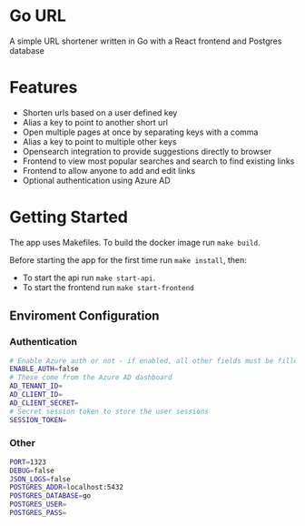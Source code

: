 # Go URL

A simple URL shortener written in Go with a React frontend and Postgres database

# Features

- Shorten urls based on a user defined key
- Alias a key to point to another short url
- Open multiple pages at once by separating keys with a comma
- Alias a key to point to multiple other keys
- Opensearch integration to provide suggestions directly to browser
- Frontend to view most popular searches and search to find existing links
- Frontend to allow anyone to add and edit links
- Optional authentication using Azure AD

# Getting Started

The app uses Makefiles. To build the docker image run `make build`.

Before starting the app for the first time run `make install`, then:
- To start the api run `make start-api`.
- To start the frontend run `make start-frontend`


## Enviroment Configuration

### Authentication
```bash
# Enable Azure auth or not - if enabled, all other fields must be filled in
ENABLE_AUTH=false
# These come from the Azure AD dashboard
AD_TENANT_ID=
AD_CLIENT_ID=
AD_CLIENT_SECRET=
# Secret session token to store the user sessions
SESSION_TOKEN=
```

### Other
```bash
PORT=1323
DEBUG=false
JSON_LOGS=false
POSTGRES_ADDR=localhost:5432
POSTGRES_DATABASE=go
POSTGRES_USER=
POSTGRES_PASS=
```
